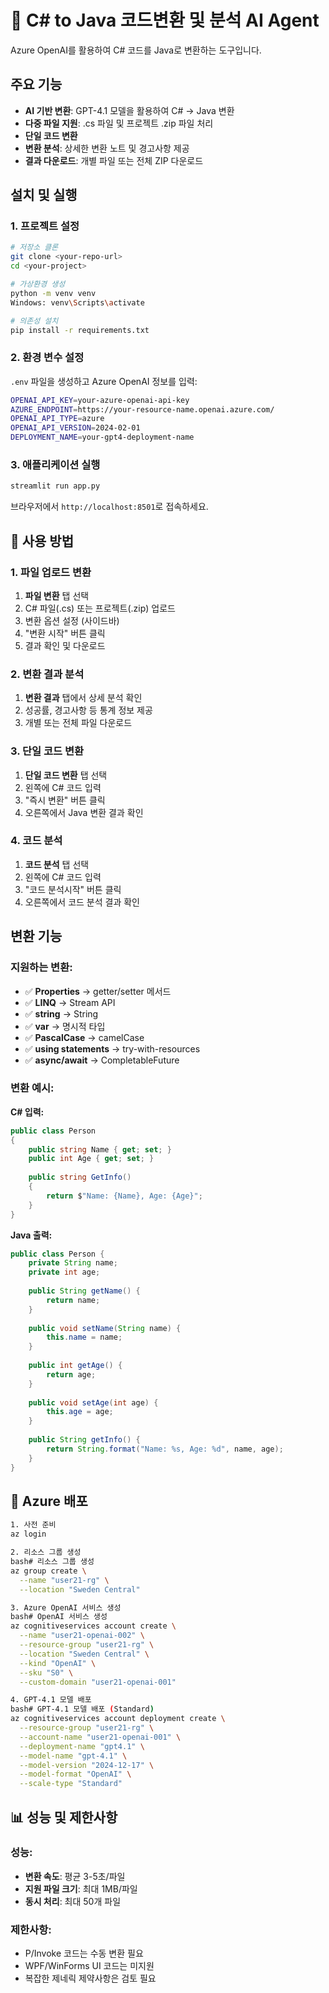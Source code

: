 # 🔄 C# to Java 코드변환 및 분석 AI Agent

Azure OpenAI를 활용하여 C# 코드를 Java로 변환하는 도구입니다.

## 주요 기능

- **AI 기반 변환**: GPT-4.1 모델을 활용하여 C# → Java 변환
- **다중 파일 지원**: .cs 파일 및 프로젝트 .zip 파일 처리
- **단일 코드 변환**
- **변환 분석**: 상세한 변환 노트 및 경고사항 제공
- **결과 다운로드**: 개별 파일 또는 전체 ZIP 다운로드


## 설치 및 실행

### 1. 프로젝트 설정
```bash
# 저장소 클론
git clone <your-repo-url>
cd <your-project>

# 가상환경 생성
python -m venv venv
Windows: venv\Scripts\activate

# 의존성 설치
pip install -r requirements.txt
```

### 2. 환경 변수 설정
`.env` 파일을 생성하고 Azure OpenAI 정보를 입력:

```bash
OPENAI_API_KEY=your-azure-openai-api-key
AZURE_ENDPOINT=https://your-resource-name.openai.azure.com/
OPENAI_API_TYPE=azure
OPENAI_API_VERSION=2024-02-01
DEPLOYMENT_NAME=your-gpt4-deployment-name
```

### 3. 애플리케이션 실행
```bash
streamlit run app.py
```

브라우저에서 `http://localhost:8501`로 접속하세요.

## 📖 사용 방법

### 1. 파일 업로드 변환
1. **파일 변환** 탭 선택
2. C# 파일(.cs) 또는 프로젝트(.zip) 업로드
3. 변환 옵션 설정 (사이드바)
4. "변환 시작" 버튼 클릭
5. 결과 확인 및 다운로드

### 2. 변환 결과 분석
1. **변환 결과** 탭에서 상세 분석 확인
2. 성공률, 경고사항 등 통계 정보 제공
3. 개별 또는 전체 파일 다운로드

### 3. 단일 코드 변환
1. **단일 코드 변환** 탭 선택
2. 왼쪽에 C# 코드 입력
3. "즉시 변환" 버튼 클릭
4. 오른쪽에서 Java 변환 결과 확인

### 4. 코드 분석
1. **코드 분석** 탭 선택
2. 왼쪽에 C# 코드 입력
3. "코드 분석시작" 버튼 클릭
4. 오른쪽에서 코드 분석 결과 확인

## 변환 기능

### 지원하는 변환:
- ✅ **Properties** → getter/setter 메서드
- ✅ **LINQ** → Stream API
- ✅ **string** → String
- ✅ **var** → 명시적 타입
- ✅ **PascalCase** → camelCase
- ✅ **using statements** → try-with-resources
- ✅ **async/await** → CompletableFuture

### 변환 예시:
**C# 입력:**
```csharp
public class Person
{
    public string Name { get; set; }
    public int Age { get; set; }
    
    public string GetInfo()
    {
        return $"Name: {Name}, Age: {Age}";
    }
}
```

**Java 출력:**
```java
public class Person {
    private String name;
    private int age;
    
    public String getName() {
        return name;
    }
    
    public void setName(String name) {
        this.name = name;
    }
    
    public int getAge() {
        return age;
    }
    
    public void setAge(int age) {
        this.age = age;
    }
    
    public String getInfo() {
        return String.format("Name: %s, Age: %d", name, age);
    }
}
```

## 🔧 Azure 배포
```bash
1. 사전 준비
az login

2. 리소스 그룹 생성
bash# 리소스 그룹 생성
az group create \
  --name "user21-rg" \
  --location "Sweden Central"

3. Azure OpenAI 서비스 생성
bash# OpenAI 서비스 생성
az cognitiveservices account create \
  --name "user21-openai-002" \
  --resource-group "user21-rg" \
  --location "Sweden Central" \
  --kind "OpenAI" \
  --sku "S0" \
  --custom-domain "user21-openai-001"

4. GPT-4.1 모델 배포
bash# GPT-4.1 모델 배포 (Standard)
az cognitiveservices account deployment create \
  --resource-group "user21-rg" \
  --account-name "user21-openai-001" \
  --deployment-name "gpt4.1" \
  --model-name "gpt-4.1" \
  --model-version "2024-12-17" \
  --model-format "OpenAI" \
  --scale-type "Standard"
```

## 📊 성능 및 제한사항

### 성능:
- **변환 속도**: 평균 3-5초/파일
- **지원 파일 크기**: 최대 1MB/파일
- **동시 처리**: 최대 50개 파일

### 제한사항:
- P/Invoke 코드는 수동 변환 필요
- WPF/WinForms UI 코드는 미지원
- 복잡한 제네릭 제약사항은 검토 필요

